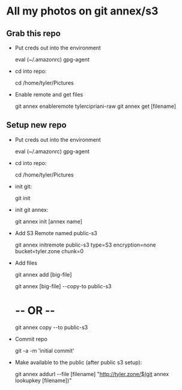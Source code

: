 # All my photos on git annex/s3

## Grab this repo

* Put creds out into the environment

    eval (~/.amazonrc)
    gpg-agent

* cd into repo:

    cd /home/tyler/Pictures

* Enable remote and get files

    git annex enableremote tylercipriani-raw
    git annex get [filename]

## Setup new repo

* Put creds out into the environment

    eval (~/.amazonrc)
    gpg-agent

* cd into repo:

    cd /home/tyler/Pictures


* init git:

    git init

* init git annex:

    git annex init [annex name]

* Add S3 Remote named public-s3

    git annex initremote public-s3 type=S3 encryption=none bucket=tyler.zone chunk=0

* Add files

    git annex add [big-file]

    git annex [big-file] --copy-to public-s3
    # -- OR --
    git annex copy --to public-s3

* Commit repo

    git -a -m 'initial commit'

* Make available to the public (after public s3 setup):

    git annex addurl --file [filename] "http://tyler.zone/$(git annex lookupkey [filename])"


